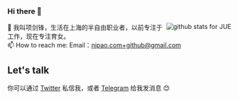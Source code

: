 ### Hi there 👋  

<a href="#"><img align="right" src="https://github-readme-stats.vercel.app/api?username=jue&show_icons=true&icon_color=0366d6&bg_color=ffffff&hide_title=true" alt="github stats for JUE"></a>
🌱 我叫项剑锋，生活在上海的半自由职业者，以前专注于工作，现在专注育女。   
📫 How to reach me:  Email：nipao.com+github@gmail.com


## Let's talk 

你可以通过 [Twitter](https://twitter.com/nipao) 私信我，或者 [Telegram](https://t.me/xiangjianfeng) 给我发消息 😊
